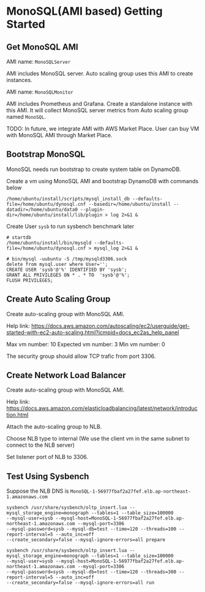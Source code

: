 # MonoSQL(AMI based) Getting Started

## Get MonoSQL AMI

AMI name: `MonoSQLServer`

AMI includes MonoSQL server. Auto scaling group uses this AMI to create instances.

AMI name: `MonoSQLMonitor`

AMI includes Prometheus and Grafana. Create a standalone instance with this AMI. It will collect MonoSQL server metrics from Auto scaling group named `MonoSQL`.

TODO: In future, we integrate AMI with AWS Market Place. User can buy VM with MonoSQL AMI through Market Place.




## Bootstrap MonoSQL

MonoSQL needs run bootstrap to create system table on DynamoDB.

Create a vm using MonoSQL AMI and bootstrap DynamoDB with commands below

```
/home/ubuntu/install/scripts/mysql_install_db --defaults-file=/home/ubuntu/dynosql.cnf --basedir=/home/ubuntu/install --datadir=/home/ubuntu/data0 --plugin-dir=/home/ubuntu/install/lib/plugin > log 2>&1 &
```

Create User `sysb` to run sysbench benchmark later

```
# startdb
/home/ubuntu/install/bin/mysqld --defaults-file=/home/ubuntu/dynosql.cnf > mysql_log 2>&1 &

# bin/mysql -uubuntu -S /tmp/mysqld3306.sock
delete from mysql.user where User='';
CREATE USER 'sysb'@'%' IDENTIFIED BY 'sysb';
GRANT ALL PRIVILEGES ON * . * TO  'sysb'@'%';
FLUSH PRIVILEGES;
```


## Create Auto Scaling Group

Create auto-scaling group with MonoSQL AMI.

Help link: https://docs.aws.amazon.com/autoscaling/ec2/userguide/get-started-with-ec2-auto-scaling.html?icmpid=docs_ec2as_help_panel

Max vm number: 10
Expected vm number: 3
Min vm number: 0

The security group should allow TCP trafic from port 3306.

## Create Network Load Balancer

Create auto-scaling group with MonoSQL AMI.

Help link: https://docs.aws.amazon.com/elasticloadbalancing/latest/network/introduction.html

Attach the auto-scaling group to NLB.

Choose NLB type to internal (We use the client vm in the same subnet to connect to the NLB server)

Set listener port of NLB to 3306.

## Test Using Sysbench

Suppose the NLB DNS is `MonoSQL-1-56977fbaf2a27fef.elb.ap-northeast-1.amazonaws.com`

```
sysbench /usr/share/sysbench/oltp_insert.lua --mysql_storage_engine=monograph --tables=1 --table_size=100000 
--mysql-user=sysb --mysql-host=MonoSQL-1-56977fbaf2a27fef.elb.ap-northeast-1.amazonaws.com --mysql-port=3306 
--mysql-password=sysb --mysql-db=test --time=120 --threads=100 --report-interval=5 --auto_inc=off 
--create_secondary=false --mysql-ignore-errors=all prepare

sysbench /usr/share/sysbench/oltp_insert.lua --mysql_storage_engine=monograph --tables=1 --table_size=100000 
--mysql-user=sysb --mysql-host=MonoSQL-1-56977fbaf2a27fef.elb.ap-northeast-1.amazonaws.com --mysql-port=3306 
--mysql-password=sysb --mysql-db=test --time=120 --threads=300 --report-interval=5 --auto_inc=off 
--create_secondary=false --mysql-ignore-errors=all run
```
